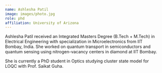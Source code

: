 ```yaml
---
name: Ashlesha Patil
image: images/photo.jpg
role: phd
affiliation: University of Arizona
---
```


Ashlesha Patil received an Integrated Masters Degree (B.Tech + M.Tech) in Electrical Engineering with specialization in Microelectronics from IIT Bombay, India. She worked on quantum transport in semiconductors and quantum sensing using nitrogen-vacancy centers in diamond at IIT Bombay.

She is currently a PhD student in Optics studying cluster state model for LOQC with Prof. Saikat Guha.